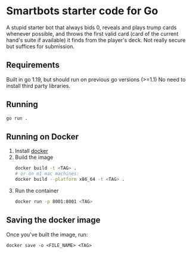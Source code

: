 # Smartbots starter code for Go
A stupid starter bot that always bids 0, reveals and plays trump cards whenever possible, and throws the first valid card (card of the current hand's suite if available) it finds from the player's deck. Not really secure but suffices for submission.

## Requirements
Built in go 1.19, but should run on previous go versions (>=1.1)
No need to install third party libraries.

## Running
```sh
go run .
```
## Running on Docker
1. Install [docker](https://docs.docker.com/get-docker/)
2. Build the image
    ```sh
    docker build -t <TAG> .
    # or on m1 mac machines:
    docker build --platform x86_64 -t <TAG> .
    ```
3. Run the container
    ```sh
    docker run -p 8001:8001 <TAG>
    ```

## Saving the docker image
Once you've built the image, run:
```
docker save -o <FILE_NAME> <TAG>
```

